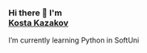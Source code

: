 ### Hi there 👋 I'm <div class="badge-base LI-profile-badge" data-locale="en_US" data-size="medium" data-theme="light" data-type="VERTICAL" data-vanity="kosta-kazakov-533a4529" data-version="v1"><a class="badge-base__link LI-simple-link" href="https://bg.linkedin.com/in/kosta-kazakov-533a4529?trk=profile-badge">Kosta Kazakov</a></div>

I’m currently learning Python in SoftUni
